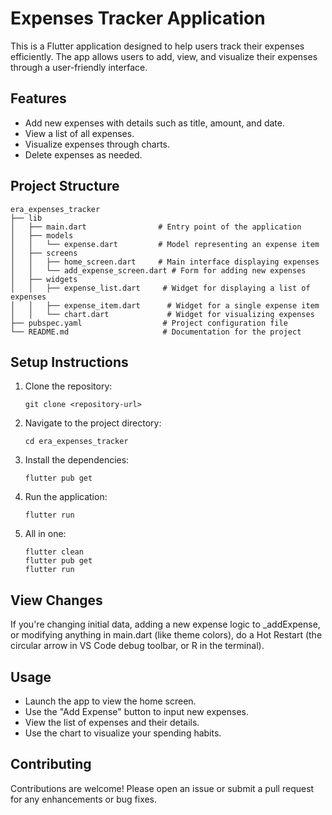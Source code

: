 # Expenses Tracker Application

This is a Flutter application designed to help users track their expenses efficiently. The app allows users to add, view, and visualize their expenses through a user-friendly interface.

## Features

- Add new expenses with details such as title, amount, and date.
- View a list of all expenses.
- Visualize expenses through charts.
- Delete expenses as needed.

## Project Structure

```
era_expenses_tracker
├── lib
│   ├── main.dart                # Entry point of the application
│   ├── models
│   │   └── expense.dart         # Model representing an expense item
│   ├── screens
│   │   ├── home_screen.dart     # Main interface displaying expenses
│   │   └── add_expense_screen.dart # Form for adding new expenses
│   ├── widgets
│   │   ├── expense_list.dart     # Widget for displaying a list of expenses
│   │   ├── expense_item.dart      # Widget for a single expense item
│   │   └── chart.dart             # Widget for visualizing expenses
├── pubspec.yaml                  # Project configuration file
└── README.md                     # Documentation for the project
```

## Setup Instructions

1. Clone the repository:
   ```
   git clone <repository-url>
   ```
2. Navigate to the project directory:
   ```
   cd era_expenses_tracker
   ```
3. Install the dependencies:
   ```
   flutter pub get
   ```
4. Run the application:
   ```
   flutter run
   ```

5. All in one:
   ```
   flutter clean
   flutter pub get
   flutter run
   ```

## View Changes
If you're changing initial data, adding a new expense logic to _addExpense, or modifying anything in main.dart (like theme colors), do a Hot Restart (the circular arrow in VS Code debug toolbar, or R in the terminal).


## Usage

- Launch the app to view the home screen.
- Use the "Add Expense" button to input new expenses.
- View the list of expenses and their details.
- Use the chart to visualize your spending habits.

## Contributing

Contributions are welcome! Please open an issue or submit a pull request for any enhancements or bug fixes.